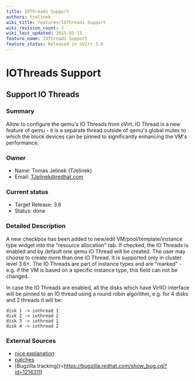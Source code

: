 ```yaml
---
title: IOThreads Support
authors: tjelinek
wiki_title: Features/IOThreads Support
wiki_revision_count: 2
wiki_last_updated: 2015-05-15
feature_name: IOThreads Support
feature_status: Released in oVirt 3.6
---
```


# IOThreads Support

## Support IO Threads

### Summary

Allow to configure the qemu's IO Threads from oVirt. IO Thread is a new feature of qemu - it is a separate thread outside of qemu's global mutex to which the block devices can be pinned to significantly enhancing the VM's performance.

### Owner

*   Name: Tomas Jelinek (TJelinek)
*   Email: <TJelinek@redhat.com>

### Current status

*   Target Release: 3.6
*   Status: done

### Detailed Description

A new checkbox has been added to new/edit VM/pool/template/instance type widget into the "resource allocation" tab. If checked, the IO Threads is enabled and by default one qemu IO Thread will be created. The user may choose to create more than one IO Thread. It is supported only in cluster level 3.6+. The IO Threads are part of instance types and are "marked" - e.g. if the VM is based on a specific instance type, this field can not be changed.

In case the IO Threads are enabled, all the disks which have VirtIO interface will be pinned to an IO thread using a round robin algorithm, e.g. for 4 disks and 2 threads it will be:

    disk 1 -> iothread 1
    disk 2 -> iothread 2
    disk 3 -> iothread 1
    disk 4 -> iothread 2

### External Sources

* [nice explanation](http://wiki.mikejung.biz/KVM_/_Xen)
* [patches](https://gerrit.ovirt.org/#/q/topic:iothreads)
* [Bugzilla tracking](<https://bugzilla.redhat.com/show_bug.cgi?id=1214311)
